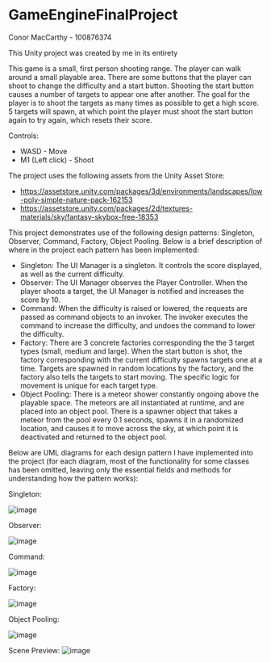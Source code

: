# GameEngineFinalProject
 
Conor MacCarthy - 100876374

This Unity project was created by me in its entirety

This game is a small, first person shooting range. The player can walk around a small playable area. There are some buttons that the player can shoot to change the difficulty and a start button. Shooting the start button causes a number of targets to appear one after another. The goal for the player is to shoot the targets as many times as possible to get a high score. 5 targets will spawn, at which point the player must shoot the start button again to try again, which resets their score.

Controls:
- WASD - Move
- M1 (Left click) - Shoot

The project uses the following assets from the Unity Asset Store:
- https://assetstore.unity.com/packages/3d/environments/landscapes/low-poly-simple-nature-pack-162153
- https://assetstore.unity.com/packages/2d/textures-materials/sky/fantasy-skybox-free-18353

This project demonstrates use of the following design patterns: Singleton, Observer, Command, Factory, Object Pooling. Below is a brief description of where in the project each pattern has been implemented:
- Singleton: The UI Manager is a singleton. It controls the score displayed, as well as the current difficulty.
- Observer: The UI Manager observes the Player Controller. When the player shoots a target, the UI Manager is notified and increases the score by 10.
- Command: When the difficulty is raised or lowered, the requests are passed as command objects to an invoker. The invoker executes the command to increase the difficulty, and undoes the command to lower the difficulty.
- Factory: There are 3 concrete factories corresponding the the 3 target types (small, medium and large). When the start button is shot, the factory corresponding with the current difficulty spawns targets one at a time. Targets are spawned in random locations by the factory, and the factory also tells the targets to start moving. The specific logic for movement is unique for each target type.
- Object Pooling: There is a meteor shower constantly ongoing above the playable space. The meteors are all instantiated at runtime, and are placed into an object pool. There is a spawner object that takes a meteor from the pool every 0.1 seconds, spawns it in a randomized location, and causes it to move across the sky, at which point it is deactivated and returned to the object pool.

Below are UML diagrams for each design pattern I have implemented into the project (for each diagram, most of the functionality for some classes has been omitted, leaving only the essential fields and methods for understanding how the pattern works):

Singleton:

![image](https://github.com/user-attachments/assets/49a3cb11-4321-43cf-aee6-6e36b447a23a)

Observer:

![image](https://github.com/user-attachments/assets/40e7f37b-5803-4fb2-9257-6ca4705cf873)

Command:

![image](https://github.com/user-attachments/assets/527d64b7-65f6-42db-9292-07bbbb47cc5e)

Factory:

![image](https://github.com/user-attachments/assets/1c133b6b-df1e-4609-ae31-8e81d90134c1)

Object Pooling:

![image](https://github.com/user-attachments/assets/8594e9f1-2791-4cf5-b511-1934a793e781)


Scene Preview:
![image](https://github.com/user-attachments/assets/64a1205c-55aa-4842-b029-89d6d72e4611)


